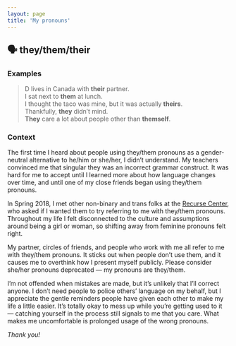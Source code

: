 ```yaml
---
layout: page
title: 'My pronouns'
---
```


## 🗣 they/them/their

### Examples

> D lives in Canada with **their** partner.  
> I sat next to **them** at lunch.  
> I thought the taco was mine, but it was actually **theirs**.  
> Thankfully, **they** didn’t mind.  
> **They** care a lot about people other than **themself**.

### Context

The first time I heard about people using they/them pronouns as a gender-neutral alternative to he/him or she/her, I didn’t understand. My teachers convinced me that singular they was an incorrect grammar construct. It was hard for me to accept until I learned more about how language changes over time, and until one of my close friends began using they/them pronouns.

In Spring 2018, I met other non-binary and trans folks at the [Recurse Center](https://recurse.com), who asked if I wanted them to try referring to me with they/them pronouns. Throughout my life I felt disconnected to the culture and assumptions around being a girl or woman, so shifting away from feminine pronouns felt right.

My partner, circles of friends, and people who work with me all refer to me with they/them pronouns. It sticks out when people don’t use them, and it causes me to overthink how I present myself publicly. Please consider she/her pronouns deprecated — my pronouns are they/them.

I’m not offended when mistakes are made, but it’s unlikely that I’ll correct anyone. I don’t need people to police others’ language on my behalf, but I appreciate the gentle reminders people have given each other to make my life a little easier. It’s totally okay to mess up while you’re getting used to it — catching yourself in the process still signals to me that you care. What makes me uncomfortable is prolonged usage of the wrong pronouns.

_Thank you!_

